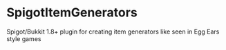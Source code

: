 # SpigotItemGenerators
Spigot/Bukkit 1.8+ plugin for creating item generators like seen in Egg Ears style games

